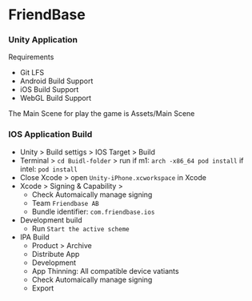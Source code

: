 # FriendBase
### Unity Application

Requirements
 - Git LFS
 - Android Build Support
 - iOS Build Support
 - WebGL Build Support

The Main Scene for play the game is Assets/Main Scene

### IOS Application Build

- Unity > Build settigs > IOS Target > Build
- Terminal > `cd Buidl-folder` > run if m1: `arch -x86_64 pod install` if intel: `pod install`
- Close Xcode > open `Unity-iPhone.xcworkspace` in Xcode
- Xcode > Signing & Capability >
  - Check Automaically manage signing
  - Team `Friendbase AB`
  - Bundle identifier: `com.friendbase.ios`
- Development build
  - Run `Start the active scheme`
- IPA Build
  - Product > Archive
  - Distribute App
  - Development
  - App Thinning: All compatible device vatiants
  - Check Automaically manage signing
  - Export